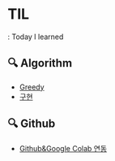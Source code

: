 # TIL
: Today I learned

## 🔍 Algorithm
- [Greedy](https://github.com/yeoneeds/TIL/blob/main/Algorithm/20220301_Greedy.md)  
- [구현](https://github.com/yeoneeds/TIL/blob/main/Algorithm/20220304_%EA%B5%AC%ED%98%84.md)

## 🔍 Github
- [Github&Google Colab 연동](https://github.com/yeoneeds/TIL/blob/main/github/20220301.github%26colab%EC%97%B0%EB%8F%99.md)
